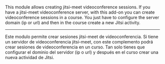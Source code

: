 This module allows creating jitsi-meet videoconference sessions.
If you have a jitsi-meet videoconference server, with this add-on you can create videoconference sessions in a course. You just have to configure the server domain (ip or url) and then in the course create a new Jitsi activity.

***

Este modulo permite crear sesiones jitsi-meet de videoconferencia.
Si tiene un servidor de videoconferencia jitsi-meet, con este complemento podrá crear sesiones de videoconferencia en un curso. Tan solo tienes que configurar el dominio del servidor (ip o url) y después en el curso crear una nueva actividad de Jitsi.
